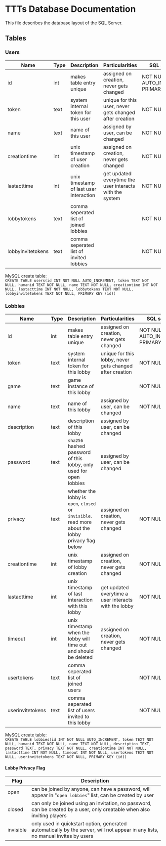 # TTTs Database Documentation

This file describes the database layout of the SQL Server.

## Tables

### Users

Name | Type | Description | Particularities | SQL specific
---- | ---- | ----------- | --------------- | ------------
id | int | makes table entry unique | assigned on creation, never gets changed | NOT NULL AUTO_INCREMENT PRIMARY KEY
token | text | system internal token for this user | unique for this user, never gets changed after creation | NOT NULL
name | text | name of this user | assigned by user, can be changed | NOT NULL
creationtime | int | unix timestamp of user creation | assigned on creation, never gets changed |  NOT NULL
lastacttime | int | unix timestamp of last user interaction | get updated everytime the user interacts with the system | NOT NULL
lobbytokens | text | comma seperated list of joined lobbies | | NOT NULL
lobbyinvitetokens | text | comma seperated list of invited lobbies | | NOT NULL

MySQL create table:  
`CREATE TABLE users(id INT NOT NULL AUTO_INCREMENT, token TEXT NOT NULL, humanid TEXT NOT NULL, name TEXT NOT NULL, creationtime INT NOT NULL, lastacttime INT NOT NULL, lobbytokens TEXT NOT NULL, lobbyinvitetokens TEXT NOT NULL, PRIMARY KEY (id))`

### Lobbies

Name | Type | Description | Particularities | SQL specific
---- | ---- | ----------- | --------------- | ------------
id | int | makes table entry unique | assigned on creation, never gets changed | NOT NULL AUTO_INCREMENT PRIMARY KEY
token | text | system internal token for this lobby | unique for this lobby, never gets changed after creation | NOT NULL
game | text | game instance of this lobby | | NOT NULL
name | text | name of this lobby | assigned by user, can be changed | NOT NULL
description | text | description of this lobby | assigned by user, can be changed | 
password | text | `sha256` hashed password of this lobby, only used for open lobbies | assigned by user, can be changed | 
privacy | text | whether the lobby is `open`, `closed` or `invisible`. read more about the lobby privacy flag below | assigned on creation, never gets changed | NOT NULL
creationtime | int | unix timestamp of lobby creation | assigned on creation, never gets changed |  NOT NULL
lastacttime | int | unix timestamp of last interaction with this lobby | get updated everytime a user interacts with the lobby | NOT NULL
timeout | int | unix timestamp when the lobby will time out and should be deleted | assigned on creation, never gets changed | NOT NULL
usertokens | text | comma seperated list of joined users | | NOT NULL
userinvitetokens | text | comma seperated list of users invited to this lobby | | NOT NULL

MySQL create table:  
`CREATE TABLE lobbies(id INT NOT NULL AUTO_INCREMENT, token TEXT NOT NULL, humanid TEXT NOT NULL, name TEXT NOT NULL, description TEXT, password TEXT, privacy TEXT NOT NULL, creationtime INT NOT NULL, lastacttime INT NOT NULL, timeout INT NOT NULL, usertokens TEXT NOT NULL, userinvitetokens TEXT NOT NULL, PRIMARY KEY (id))`

#### Lobby Privacy Flag

Flag | Description
---- | -----------
open | can be joined by anyone, can have a password, will appear in "`open lobbies`" list, can be created by user
closed | can only be joined using an invitation, no password, can be created by a user, only creatable when also inviting players
invisible | only used in quickstart option, generated automatically by the server, will not appear in any lists, no manual invites by users